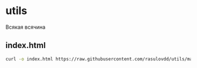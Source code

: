 # utils
Всякая всячина

## index.html 
  ```bash
  curl -o index.html https://raw.githubusercontent.com/rasulovdd/utils/main/www/index.html
  ```

